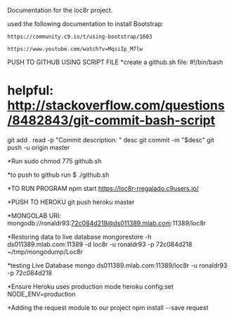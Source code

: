 Documentation for the loc8r project.

used the following documentation to install Bootstrap:

    https://community.c9.io/t/using-bootstrap/1603
    
    https://www.youtube.com/watch?v=MqsiIp_M7lw
    
    
PUSH TO GITHUB USING SCRIPT FILE
*create a github.sh file:
#!/bin/bash
# helpful: http://stackoverflow.com/questions/8482843/git-commit-bash-script

git add .
read -p "Commit description: " desc
git commit -m "$desc"
git push -u origin master
        
*Run
sudo chmod 775 github.sh

*to push to github run $ 
./github.sh

*TO RUN PROGRAM
npm start
https://loc8r-rregalado.c9users.io/

*PUSH TO HEROKU
git push heroku master
    
*MONGOLAB URI:
mongodb://ronaldr93:72c084d218@ds011389.mlab.com:11389/loc8r

*Restoring data to live database
mongorestore -h ds011389.mlab.com:11389 -d loc8r -u ronaldr93 -p 72c084d218 ~/tmp/mongodump/Loc8r

*testing Live Database
mongo ds011389.mlab.com:11389/loc8r -u ronaldr93 -p 72c084d218

*Ensure Heroku uses production mode
heroku config:set NODE_ENV=production

*Adding the request module to our project
npm install --save request




